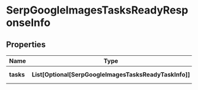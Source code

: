 # SerpGoogleImagesTasksReadyResponseInfo


## Properties

| Name | Type | Description | Notes |
|------------ | ------------- | ------------- | -------------|
**tasks** | **List[Optional[SerpGoogleImagesTasksReadyTaskInfo]]** | array of tasks |[optional]|